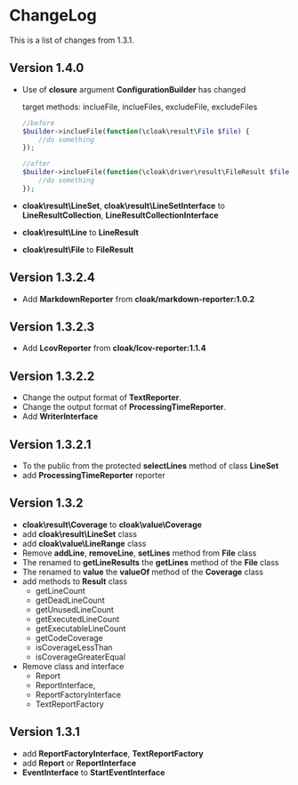 ChangeLog
======================================

This is a list of changes from 1.3.1.

Version 1.4.0
---------------------------------------------------------------
* Use of **closure** argument **ConfigurationBuilder** has changed

	target methods: inclueFile, inclueFiles, excludeFile, excludeFiles

	```php
	//before
	$builder->inclueFile(function(\cloak\result\File $file) {
    	//do something
	});
	```

	```php
	//after
	$builder->inclueFile(function(\cloak\driver\result\FileResult $file) {
    	//do something
	});
	```

* **cloak\result\LineSet**, **cloak\result\LineSetInterface** to **LineResultCollection**, **LineResultCollectionInterface**
* **cloak\result\Line** to **LineResult**
* **cloak\result\File** to **FileResult**


Version 1.3.2.4
---------------------------------------------------------------
* Add **MarkdownReporter** from **cloak/markdown-reporter:1.0.2**

Version 1.3.2.3
---------------------------------------------------------------
* Add **LcovReporter** from **cloak/lcov-reporter:1.1.4**

Version 1.3.2.2
---------------------------------------------------------------
* Change the output format of **TextReporter**.
* Change the output format of **ProcessingTimeReporter**.
* Add **WriterInterface**

Version 1.3.2.1
---------------------------------------------------------------
* To the public from the protected **selectLines** method of class **LineSet**
* add **ProcessingTimeReporter** reporter

Version 1.3.2
---------------------------------------------------------------
* **cloak\result\Coverage** to **cloak\value\Coverage**
* add **cloak\result\LineSet** class
* add **cloak\value\LineRange** class
* Remove **addLine**, **removeLine**, **setLines** method from **File** class
* The renamed to **getLineResults** the **getLines** method of the **File** class
* The renamed to **value** the **valueOf** method of the **Coverage** class
* add methods to **Result** class
	* getLineCount
	* getDeadLineCount
	* getUnusedLineCount
	* getExecutedLineCount
	* getExecutableLineCount
	* getCodeCoverage
	* isCoverageLessThan
	* isCoverageGreaterEqual
* Remove class and interface
	* Report
	* ReportInterface,
	* ReportFactoryInterface
	* TextReportFactory

Version 1.3.1
---------------------------------------------------------------
* add **ReportFactoryInterface**, **TextReportFactory**
* add **Report** or **ReportInterface**
* **EventInterface** to **StartEventInterface**
